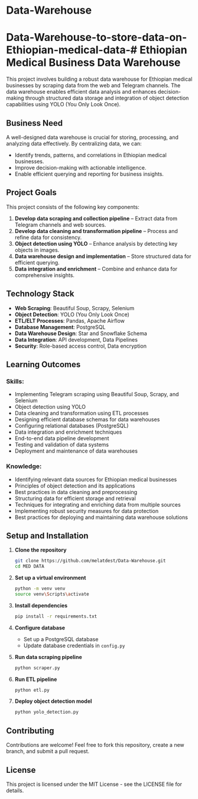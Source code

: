 # Data-Warehouse

# Data-Warehouse-to-store-data-on-Ethiopian-medical-data-# Ethiopian Medical Business Data Warehouse


 This project involves building a robust data warehouse for Ethiopian medical businesses by scraping data from the web and Telegram channels. The data warehouse enables efficient data analysis and enhances decision-making through structured data storage and integration of object detection capabilities using YOLO (You Only Look Once).

## Business Need
A well-designed data warehouse is crucial for storing, processing, and analyzing data effectively. By centralizing data, we can:
- Identify trends, patterns, and correlations in Ethiopian medical businesses.
- Improve decision-making with actionable intelligence.
- Enable efficient querying and reporting for business insights.

## Project Goals
This project consists of the following key components:
1. **Develop data scraping and collection pipeline** – Extract data from Telegram channels and web sources.
2. **Develop data cleaning and transformation pipeline** – Process and refine data for consistency.
3. **Object detection using YOLO** – Enhance analysis by detecting key objects in images.
4. **Data warehouse design and implementation** – Store structured data for efficient querying.
5. **Data integration and enrichment** – Combine and enhance data for comprehensive insights.

## Technology Stack
- **Web Scraping**: Beautiful Soup, Scrapy, Selenium
- **Object Detection**: YOLO (You Only Look Once)
- **ETL/ELT Processes**: Pandas, Apache Airflow
- **Database Management**: PostgreSQL
- **Data Warehouse Design**: Star and Snowflake Schema
- **Data Integration**: API development, Data Pipelines
- **Security**: Role-based access control, Data encryption

## Learning Outcomes
### Skills:
- Implementing Telegram scraping using Beautiful Soup, Scrapy, and Selenium
- Object detection using YOLO
- Data cleaning and transformation using ETL processes
- Designing efficient database schemas for data warehouses
- Configuring relational databases (PostgreSQL)
- Data integration and enrichment techniques
- End-to-end data pipeline development
- Testing and validation of data systems
- Deployment and maintenance of data warehouses

### Knowledge:
- Identifying relevant data sources for Ethiopian medical businesses
- Principles of object detection and its applications
- Best practices in data cleaning and preprocessing
- Structuring data for efficient storage and retrieval
- Techniques for integrating and enriching data from multiple sources
- Implementing robust security measures for data protection
- Best practices for deploying and maintaining data warehouse solutions

## Setup and Installation
1. **Clone the repository**
   ```sh
   git clone https://github.com/melatdest/Data-Warehouse.git
   cd MED DATA
   ```
2. **Set up a virtual environment**
   ```sh
   python -m venv venv
   source venv\Scripts\activate  
   ```
3. **Install dependencies**
   ```sh
   pip install -r requirements.txt
   ```
4. **Configure database**
   - Set up a PostgreSQL database
   - Update database credentials in `config.py`

5. **Run data scraping pipeline**
   ```sh
   python scraper.py
   ```

6. **Run ETL pipeline**
   ```sh
   python etl.py
   ```

7. **Deploy object detection model**
   ```sh
   python yolo_detection.py
   ```

## Contributing
Contributions are welcome! Feel free to fork this repository, create a new branch, and submit a pull request.

## License
This project is licensed under the MIT License - see the LICENSE file for details.


